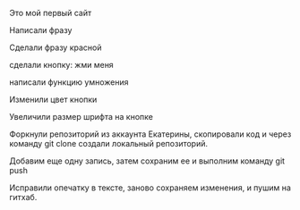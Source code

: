Это мой первый сайт

Написали фразу

Сделали фразу красной

сделали кнопку: жми меня

написали функцию умножения

Изменили цвет кнопки

Увеличили размер шрифта на кнопке

Форкнули репозиторий из аккаунта Екатерины, скопировали код и через команду git clone создали локальный репозиторий.

Добавим еще одну запись, затем сохраним ее и выполним команду git push

Исправили опечатку в тексте, заново сохраняем изменения, и пушим на гитхаб.

